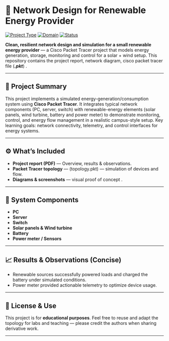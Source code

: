# 🌱 Network Design for Renewable Energy Provider

[![Project Type](https://img.shields.io/badge/Project-Computer%20Networks-blue)]() [![Domain](https://img.shields.io/badge/Domain-Renewable%20Energy-green)]() [![Status](https://img.shields.io/badge/Status-Completed-yellow)]()

**Clean, resilient network design and simulation for a small renewable energy provider** — a Cisco Packet Tracer project that models energy generation, storage, monitoring and control for a solar + wind setup. This repository contains the project report, network diagram, cisco packet tracer file (***.pkt***) .

---

## 🔎 Project Summary
This project implements a simulated energy-generation/consumption system using **Cisco Packet Tracer**. It integrates typical network components (PC, server, switch) with renewable-energy elements (solar panels, wind turbine, battery and power meter) to demonstrate monitoring, control, and energy flow management in a realistic campus-style setup. Key learning goals: network connectivity, telemetry, and control interfaces for energy systems. 

---

## ⚙️ What’s Included
- **Project report (PDF)** — Overview, results & observations. 
- **Packet Tracer topology** — (topology.pkt) — simulation of devices and flow.  
- **Diagrams & screenshots** — visual proof of concept .  

---

## 🧩 System Components 
- **PC**
- **Server**   
- **Switch** 
- **Solar panels & Wind turbine** 
- **Battery**  
- **Power meter / Sensors** 

---


## 📈 Results & Observations (Concise)
- Renewable sources successfully powered loads and charged the battery under simulated conditions. 
- Power meter provided actionable telemetry to optimize device usage.   
  
---

## 📄 License & Use
This project is for **educational purposes**. Feel free to reuse and adapt the topology for labs and teaching — please credit the authors when sharing derivative work.

---

